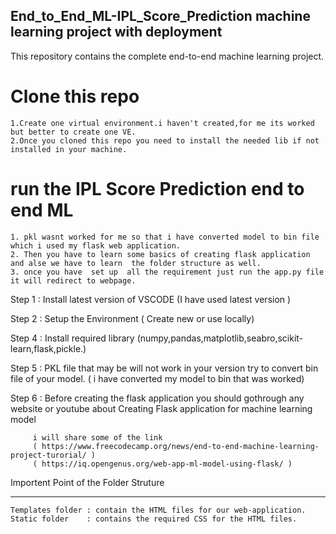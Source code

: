 ## End_to_End_ML-IPL_Score_Prediction  machine learning project with deployment

This repository contains the complete end-to-end machine learning project.

# Clone this repo 
    1.Create one virtual environment.i haven't created,for me its worked but better to create one VE.
    2.Once you cloned this repo you need to install the needed lib if not installed in your machine.
# run the IPL Score Prediction end to end ML
    1. pkl wasnt worked for me so that i have converted model to bin file which i used my flask web application.
    2. Then you have to learn some basics of creating flask application and alse we have to learn  the folder structure as well.
    3. once you have  set up  all the requirement just run the app.py file it will redirect to webpage.


Step 1 : Install latest version of VSCODE (I have used latest version )

Step 2 : Setup the Environment ( Create new or use locally)

Step 4 : Install required library (numpy,pandas,matplotlib,seabro,scikit-learn,flask,pickle.)

Step 5 : PKL file that may be will not work in your version try to convert bin file of your model.
         ( i have converted my model to bin that was worked)

Step 6 : Before creating the flask application you should gothrough any website or youtube about 
         Creating Flask application for machine learning model

         i will share some of the link
         ( https://www.freecodecamp.org/news/end-to-end-machine-learning-project-turorial/ )
         ( https://iq.opengenus.org/web-app-ml-model-using-flask/ )

Importent Point of the Folder Struture
**************************************
    Templates folder : contain the HTML files for our web-application.
    Static folder    : contains the required CSS for the HTML files.
